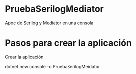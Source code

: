 # PruebaSerilogMediator

Apoc de Serilog y Mediator en una consola

# Pasos para crear la aplicación

Crear la aplicación

dotnet new console -o PruebaSerilogMeidator
